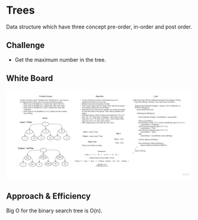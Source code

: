 # Trees
<!-- Short summary or background information -->

Data structure which have three concept pre-order, in-order and post order.

## Challenge
<!-- Description of the challenge -->

- Get the maximum number in the tree.

## White Board

![challenge17](./Challenge18.jpg)


## Approach & Efficiency
<!-- What approach did you take? Why? What is the Big O space/time for this approach? -->

Big O for the binary search tree is O(n).

